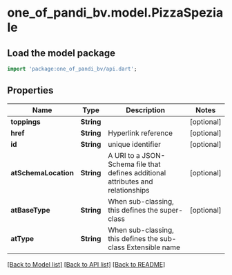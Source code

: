 # one_of_pandi_bv.model.PizzaSpeziale

## Load the model package
```dart
import 'package:one_of_pandi_bv/api.dart';
```

## Properties
Name | Type | Description | Notes
------------ | ------------- | ------------- | -------------
**toppings** | **String** |  | [optional] 
**href** | **String** | Hyperlink reference | [optional] 
**id** | **String** | unique identifier | [optional] 
**atSchemaLocation** | **String** | A URI to a JSON-Schema file that defines additional attributes and relationships | [optional] 
**atBaseType** | **String** | When sub-classing, this defines the super-class | [optional] 
**atType** | **String** | When sub-classing, this defines the sub-class Extensible name | 

[[Back to Model list]](../README.md#documentation-for-models) [[Back to API list]](../README.md#documentation-for-api-endpoints) [[Back to README]](../README.md)



